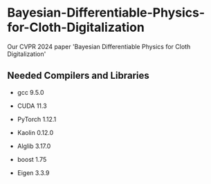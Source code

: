 # Bayesian-Differentiable-Physics-for-Cloth-Digitalization
Our CVPR 2024 paper 'Bayesian Differentiable Physics for Cloth Digitalization'

## Needed Compilers and Libraries

- gcc 9.5.0
- CUDA 11.3



- PyTorch 1.12.1
- Kaolin 0.12.0
- Alglib 3.17.0
- boost 1.75
- Eigen 3.3.9
